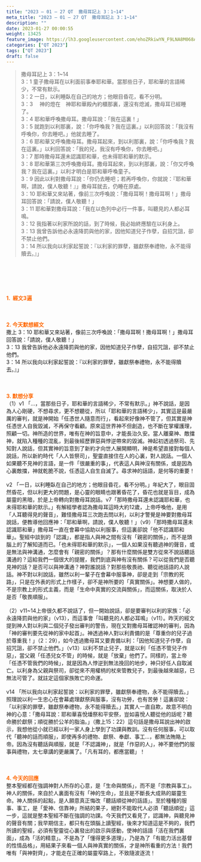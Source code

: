 ```yaml
---
title: "2023 – 01 – 27 QT  撒母耳記上 3：1~14"
meta_title: "2023 – 01 – 27 QT  撒母耳記上 3：1~14"
description: ""
date: 2023-01-27 00:00:55
weight: 13425
feature_image: https://lh3.googleusercontent.com/ehoZRkiwYN_F9LNA8M068AYxt73EavCZno-PD1cJRuf5BbSkQVUWr3gNEbt5kSs28Pb_Elg17kSrtf9ybWvojWoMV6I4tPM3vGRGDq6GkKkPdL2Gut4QAIw4-uykKUAtNiKgQKntvsU=w800
categories: ["QT 2023"]
tags: ["QT 2023"]
draft: false
---
```


<blockquote>撒母耳記上 3：1~14<br />
3：1 童子撒母耳在以利面前事奉耶和華。當那些日子，耶和華的言語稀少，不常有默示。<br />
3：2 一日，以利睡臥在自己的地方；他眼目昏花，看不分明。<br />
3：3 　神的燈在　神耶和華殿內約櫃那裏，還沒有熄滅，撒母耳已經睡了。<br />
3：4 耶和華呼喚撒母耳。撒母耳說：「我在這裏！」<br />
3：5 就跑到以利那裏，說：「你呼喚我？我在這裏。」以利回答說：「我沒有呼喚你，你去睡吧。」他就去睡了。<br />
3：6 耶和華又呼喚撒母耳。撒母耳起來，到以利那裏，說：「你呼喚我？我在這裏。」以利回答說：「我的兒，我沒有呼喚你，你去睡吧。」<br />
3：7 那時撒母耳還未認識耶和華，也未得耶和華的默示。<br />
3：8 耶和華第三次呼喚撒母耳。撒母耳起來，到以利那裏，說：「你又呼喚我？我在這裏。」以利才明白是耶和華呼喚童子。<br />
3：9 因此以利對撒母耳說：「你仍去睡吧；若再呼喚你，你就說：『耶和華啊，請說，僕人敬聽！』」撒母耳就去，仍睡在原處。<br />
3：10 耶和華又來站著，像前三次呼喚說：「撒母耳啊！撒母耳啊！」撒母耳回答說：「請說，僕人敬聽！」<br />
3：11 耶和華對撒母耳說：「我在以色列中必行一件事，叫聽見的人都必耳鳴。<br />
3：12 我指著以利家所說的話，到了時候，我必始終應驗在以利身上。<br />
3：13 我曾告訴他必永遠降罰與他的家，因他知道兒子作孽，自招咒詛，卻不禁止他們。<br />
3：14 所以我向以利家起誓說：『以利家的罪孽，雖獻祭奉禮物，永不能得贖去。』」</blockquote><br />
&nbsp;<br />
<br />
&nbsp;<br />
<br />
<span style="color: #ff6600;"><strong>1.  經文3遍</strong></span><br />
<br />
&nbsp;<br />
<br />
<span style="color: #ff6600;"><strong>2. 今天默想經文<br />
</strong></span>撒上 3：10 耶和華又來站著，像前三次呼喚說：「撒母耳啊！撒母耳啊！」撒母耳回答說：「請說，僕人敬聽！」<br />
3：13 我曾告訴他必永遠降罰與他的家，因他知道兒子作孽，自招咒詛，卻不禁止他們。<br />
3：14 所以我向以利家起誓說：『以利家的罪孽，雖獻祭奉禮物，永不能得贖去。』」<br />
<br />
&nbsp;<br />
<br />
<strong><span style="color: #ff6600;">3. 默想分享<br />
</span></strong>（1）v1 「…，當那些日子，耶和華的言語稀少，不常有默示。」神不說話，是因為人心剛硬，不想尋求，更不想聽從，所以「耶和華的言語稀少」，其實這是最嚴厲的審判，就是神開始「任憑世人隨意而行」，看起來好像神不管了，但其實是神任憑世人自我毀滅，不再保守看顧。原來這世界神不但創造，也不斷在掌權護理，照顧一切。神所造的世界，唯有在神的旨意中，才能長治久安。當人離棄神、敵擋神，就陷入種種的混亂，到最後經歷罪惡與悖逆帶來的毀滅。神起初透過祭司、先知對人說話，但其實神的旨意到了新約才向世人展開顯明，神是希望直接對每個人說話，所以新約時代「人人皆祭司」，聖靈直接住在人的心裏，對人說話。一個人如果聽不見神的言語，是一件「很嚴重的事」，代表這人與神沒有關係，或是因為心裏敵擋，神就乾脆不說，任憑這人自生自滅了。尋求神的話語，是何等的重要！<br />
<br />
v2 「一日，以利睡臥在自己的地方；他眼目昏花，看不分明。」年紀大了，眼目固然昏花，但以利更大的問題，是心靈的眼睛也跟著昏花了，昏花也就是盲目，成為屬靈的黑暗，於是上帝轉向對撒母耳說話。v7「那時撒母耳還未認識耶和華，也未得耶和華的默示。」有解經學者認為撒母耳這時大約12歲，上帝呼喚他，是用「人耳聽得見的聲音」，難怪撒母耳三次跑去問以利，以利才警覺是神要對撒母耳說話，便教導他回應神：「耶和華啊，請說，僕人敬聽！」（v9）「那時撒母耳還未認識耶和華」撒母耳一直在會幕中協助以利服事，但這裏卻說「他不認識耶和華」。聖經中談到的「認識」，都是指人與神之間有沒有「親密的關係」，而不是頭腦上的了解知道而已。「也未得耶和華的默示」，一個人如果沒有聽過神的聲音，或是無法與神溝通，怎麼會有「親密的關係」？那有什麼關係是雙方從來不說話聽話溝通的？這給我們一個很大的提醒，我們到底與神有沒有關係？可以從我們是否聽見神的話？是否可以與神溝通？神對誰說話？對那些敬畏祂、聽從祂話語的人說話。神不對以利說話，雖然以利一輩子在會幕中服事神，卻是走到「宗教的死路」，只是在外表的形式上作樣子，卻不是神所要的「真實關係」。神想要人做的，不是宗教上的形式主義，而是「生命中真實的交流與關係」，而這關係，取決於人是否「敬畏順服」。<br />
<br />
（2）v11~14上帝很久都不說話了，但一開始說話，卻是要審判以利的家族：「必永遠降罰與他的家」（v13），而這事會「叫聽見的人都必耳鳴」（v11）。昨天的經文提到神人對以利與二個兒子發出審判的警告，現在又對撒母耳確認神的審判，因為「神的審判要先從神的家中起首」。神透過神人對以利責備的是「尊重你的兒子過於尊重我！」（2：29），如今透過撒母耳又要責備以利：「因他知道兒子作孽，自招咒詛，卻不禁止他們。」（v13）以利不禁止兒子，就是以利「任憑不管兒子作惡」，當父親「任憑兒女不管」的時候，就是「放棄」他們了。同樣的，當上帝「任憑不管我們的時候」，就是因為人悖逆到無法挽回的地步，神只好任人自取滅亡。以利身為父親與祭司，卻從來不用權柄的杖來管教兒子，到最後越來越惡，已無法可管了。就註定這個家族敗亡的命運。<br />
<br />
v14 「所以我向以利家起誓說：以利家的罪孽，雖獻祭奉禮物，永不能得贖去。」照理說以利一生忠心在會幕處理獻祭與服事，沒有功勞，也有苦勞！這裏卻說：「以利家的罪孽，雖獻祭奉禮物，永不能得贖去。」其實人一直自欺，故意不明白神的心意：「撒母耳說：耶和華喜悅燔祭和平安祭，豈如喜悅人聽從他的話呢？聽命勝於獻祭；順從勝於公羊的脂油。」（撒上15：22）這句話是撒母耳說出神的啟示，我想他從小就已經以利一家人身上學到了功課與教訓。沒有任何服事，可以取代「聽神的話而順服」，即使再多的禮物、獻祭、奉獻、事工…，都無法賄賂上帝。因為沒有聽話與順服，就是「不認識神」，就是「作惡的人」，神不要他們的服事與禮物，太七章講的更嚴厲了。「凡有耳的，都應當聽」！<br />
<br />
&nbsp;<br />
<br />
<strong style="font-size: inherit;"><span style="color: #ff6600;">4. 今天的回應<br />
</span></strong>整本聖經都在強調神對人所存的心意，是「生命與關係」，而不是「宗教與事工」。神人的關係，來自於人裏面有沒有「神的生命」，並且是不斷長大成熟的屬靈生命。神人關係的起點，是人願意真正悔改「聽話順從神的話語」。至於種種的服事、事工，是「愛神、信靠神」所結的果子，絕對不能取代人必須「聽話順從」這一步，這就是整本聖經不斷在強調的功課。今天我們又看見了，認識神，與聽見神的聲音有關；我早期信主，都只有在頭腦上讀聖經，後來才知道這是不夠的，我們所讀的聖經，必須有聖靈從心裏發出的啟示與感動，使神的話語「活在我們裏面」，成為「活的精意」。不是為了「懂得更多道理」，乃是為了「有能力活出基督的性情品格」，用結果子來看一個人與神真實的關係，才是神所看重的方法！我們唯有「與神對齊」，才能走在正確的屬靈窄路上，不致隨波逐流！<br />
<br />
&nbsp;<br />
<br />
&nbsp;<br />
<br />
&nbsp;<br />
<br />
&nbsp;<br />
<br />
&nbsp;<br />
<br />
&nbsp;
        